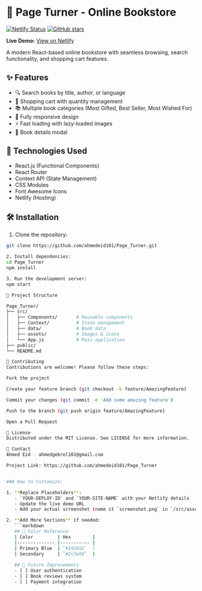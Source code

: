 # 📖 Page Turner - Online Bookstore

[![Netlify Status](https://api.netlify.com/api/v1/badges/YOUR-DEPLOY-ID/deploy-status)](https://app.netlify.com/sites/YOUR-SITE-NAME/deploys)
[![GitHub stars](https://img.shields.io/github/stars/ahmedeid101/Page_Turner?style=social)](https://github.com/ahmedeid101/Page_Turner/stargazers)

**Live Demo:** [View on Netlify](https://pageturner-store.netlify.app/)

A modern React-based online bookstore with seamless browsing, search functionality, and shopping cart features.


## ✨ Features

- 🔍 Search books by title, author, or language
- 🛒 Shopping cart with quantity management
- 📚 Multiple book categories (Most Gifted, Best Seller, Most Wished For)
- 📱 Fully responsive design
- ⚡ Fast loading with lazy-loaded images
- 📖 Book details modal

## 🚀 Technologies Used

- React.js (Functional Components)
- React Router
- Context API (State Management)
- CSS Modules
- Font Awesome Icons
- Netlify (Hosting)

## 🛠️ Installation

1. Clone the repository:
```bash
git clone https://github.com/ahmedeid101/Page_Turner.git

2. Install dependencies:
cd Page_Turner
npm install

3. Run the development server:
npm start

📂 Project Structure

Page_Turner/
├── src/
│   ├── Components/       # Reusable components
│   ├── Context/          # State management
│   ├── data/             # Book data
│   ├── assets/           # Images & icons
│   └── App.js            # Main application
├── public/
└── README.md

🤝 Contributing
Contributions are welcome! Please follow these steps:

Fork the project

Create your feature branch (git checkout -b feature/AmazingFeature)

Commit your changes (git commit -m 'Add some amazing feature')

Push to the branch (git push origin feature/AmazingFeature)

Open a Pull Request

📄 License
Distributed under the MIT License. See LICENSE for more information.

📧 Contact
Ahmed Eid - ahmedgebrel101@gmail.com

Project Link: https://github.com/ahmedeid101/Page_Turner


### How to Customize:

1. **Replace Placeholders**:
   - `YOUR-DEPLOY-ID` and `YOUR-SITE-NAME` with your Netlify details
   - Update the live demo URL
   - Add your actual screenshot (name it `screenshot.png` in `/src/assets/`)

2. **Add More Sections** if needed:
   ```markdown
   ## 🎨 Color Reference
   | Color         | Hex        |
   |-------------- |----------- |
   | Primary Blue  | `#1926d2`  |
   | Secondary     | `#2c3e50`  |
   
   ## 🔧 Future Improvements
   - [ ] User authentication
   - [ ] Book reviews system
   - [ ] Payment integration
